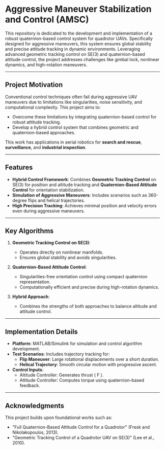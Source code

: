 # Aggressive Maneuver Stabilization and Control (AMSC)

This repository is dedicated to the development and implementation of a robust quaternion-based control system for quadrotor UAVs. Specifically designed for aggressive maneuvers, this system ensures global stability and precise attitude tracking in dynamic environments. Leveraging advanced geometric tracking control on SE(3) and quaternion-based attitude control, the project addresses challenges like gimbal lock, nonlinear dynamics, and high-rotation maneuvers.

---

## Project Motivation

Conventional control techniques often fail during aggressive UAV maneuvers due to limitations like singularities, noise sensitivity, and computational complexity. This project aims to:

- Overcome these limitations by integrating quaternion-based control for robust attitude tracking.
- Develop a hybrid control system that combines geometric and quaternion-based approaches.

This work has applications in aerial robotics for **search and rescue**, **surveillance**, and **industrial inspection**.

---

## Features

- **Hybrid Control Framework**: Combines **Geometric Tracking Control** on SE(3) for position and altitude tracking and **Quaternion-Based Attitude Control** for orientation stabilization.
- **Simulation of Aggressive Maneuvers**: Includes scenarios such as 360-degree flips and helical trajectories.
- **High Precision Tracking**: Achieves minimal position and velocity errors even during aggressive maneuvers.

---

## Key Algorithms

1. **Geometric Tracking Control on SE(3)**:
   - Operates directly on nonlinear manifolds.
   - Ensures global stability and avoids singularities.

2. **Quaternion-Based Attitude Control**:
   - Singularities-free orientation control using compact quaternion representation.
   - Computationally efficient and precise during high-rotation dynamics.

3. **Hybrid Approach**:
   - Combines the strengths of both approaches to balance altitude and attitude control.

---

## Implementation Details

- **Platform**: MATLAB/Simulink for simulation and control algorithm development.
- **Test Scenarios**: Includes trajectory tracking for:
  - **Flip Maneuver**: Large rotational displacements over a short duration.
  - **Helical Trajectory**: Smooth circular motion with progressive ascent.
- **Control Inputs**:
  - Altitude Controller: Generates thrust \( F \).
  - Attitude Controller: Computes torque using quaternion-based feedback.

---

## Acknowledgments

This project builds upon foundational works such as:
- "Full Quaternion-Based Attitude Control for a Quadrotor" (Fresk and Nikolakopoulos, 2013).
- "Geometric Tracking Control of a Quadrotor UAV on SE(3)" (Lee et al., 2010).


